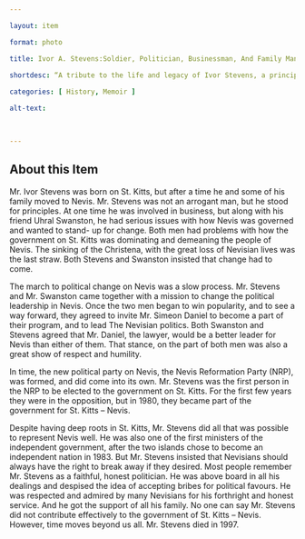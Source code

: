 ```yaml
--- 

layout: item 

format: photo 

title: Ivor A. Stevens:Soldier, Politician, Businessman, And Family Man

shortdesc: “A tribute to the life and legacy of Ivor Stevens, a principled and respected politician who played a key role in the political evolution of St. Kitts and Nevis.”
 
categories: [ History, Memoir ]

alt-text:  

 

--- 
```


## About this Item 

Mr.  Ivor Stevens was born on St.  Kitts, but after a time he and some of his family moved to Nevis. Mr.  Stevens was not an arrogant man, but he stood for principles.  At one time he was involved in business, but along with his friend Uhral Swanston, he had serious issues with how Nevis was governed and wanted to stand- up for change. Both men had problems with how the government on St. Kitts was dominating and demeaning the people of Nevis. The sinking of the Christena, with the great loss of Nevisian lives was the last straw.  Both Stevens and Swanston insisted that change had to come. 

The march to political change on Nevis was a slow process. Mr. Stevens and Mr. Swanston came together with a mission to change the political leadership in Nevis. Once the two men began to win popularity, and to see a way forward, they agreed to invite Mr. Simeon Daniel to become a part of their program, and to lead The Nevisian politics.  Both Swanston and Stevens agreed that Mr.  Daniel, the lawyer, would be a better leader for Nevis than either of them. That stance, on the part of both men was also a great show of respect and humility.

 In time, the new political party on Nevis, the Nevis Reformation Party (NRP), was formed, and did come into its own.  Mr.  Stevens was the first person in the NRP to be elected to the government on St. Kitts.  For the first few years they were in the opposition, but in 1980, they became part of the government for St.  Kitts – Nevis.

 Despite having deep roots in St. Kitts, Mr.  Stevens did all that was possible to represent Nevis well. He was also one of the first ministers of the independent government, after the two islands chose to become an independent nation in 1983. But Mr.  Stevens insisted that Nevisians should always have the right to break away if they desired. Most people remember Mr. Stevens as a faithful, honest politician.  He was above board in all his dealings and despised the idea of accepting bribes for political favours.  He was respected and admired by many Nevisians for his forthright and honest service.  And he got the support of all his family.  No one can say Mr.  Stevens did not contribute effectively to the government of St. Kitts – Nevis. However, time moves beyond us all.  Mr.  Stevens died in 1997.
